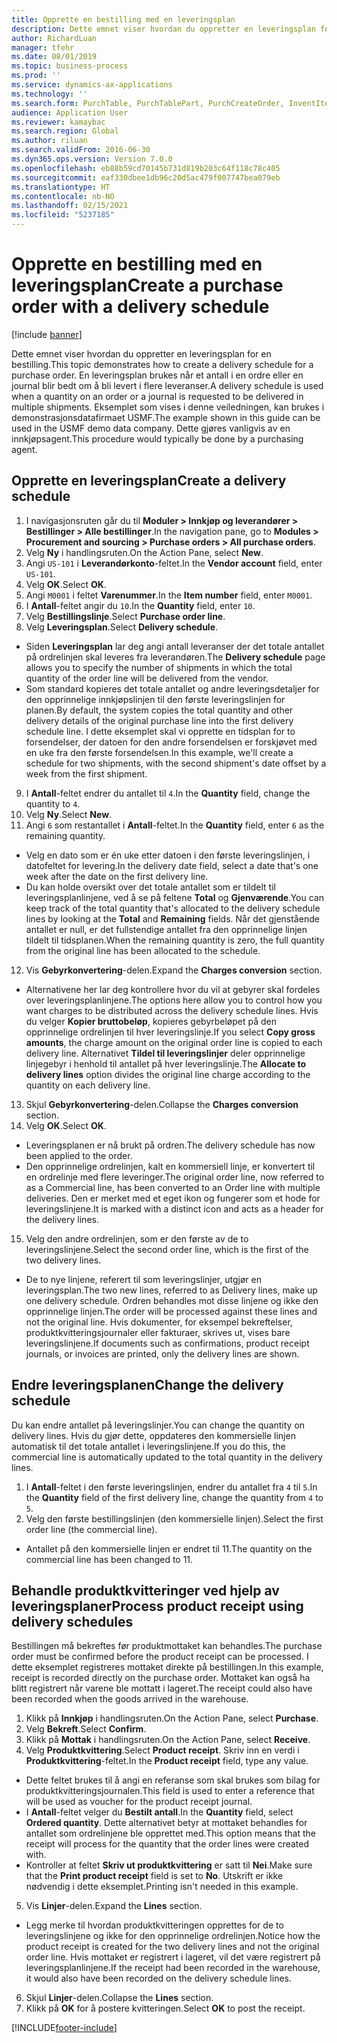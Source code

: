 ```yaml
---
title: Opprette en bestilling med en leveringsplan
description: Dette emnet viser hvordan du oppretter en leveringsplan for en bestilling.
author: RichardLuan
manager: tfehr
ms.date: 08/01/2019
ms.topic: business-process
ms.prod: ''
ms.service: dynamics-ax-applications
ms.technology: ''
ms.search.form: PurchTable, PurchTablePart, PurchCreateOrder, InventItemIdLookupPurchase, PurchDeliverySchedule, PurchEditLines
audience: Application User
ms.reviewer: kamaybac
ms.search.region: Global
ms.author: riluan
ms.search.validFrom: 2016-06-30
ms.dyn365.ops.version: Version 7.0.0
ms.openlocfilehash: eb88b59cd70145b731d819b203c64f118c78c405
ms.sourcegitcommit: eaf330dbee1db96c20d5ac479f007747bea079eb
ms.translationtype: HT
ms.contentlocale: nb-NO
ms.lasthandoff: 02/15/2021
ms.locfileid: "5237185"
---
```

# <a name="create-a-purchase-order-with-a-delivery-schedule"></a><span data-ttu-id="e6c7b-103">Opprette en bestilling med en leveringsplan</span><span class="sxs-lookup"><span data-stu-id="e6c7b-103">Create a purchase order with a delivery schedule</span></span>

[!include [banner](../../includes/banner.md)]

<span data-ttu-id="e6c7b-104">Dette emnet viser hvordan du oppretter en leveringsplan for en bestilling.</span><span class="sxs-lookup"><span data-stu-id="e6c7b-104">This topic demonstrates how to create a delivery schedule for a purchase order.</span></span> <span data-ttu-id="e6c7b-105">En leveringsplan brukes når et antall i en ordre eller en journal blir bedt om å bli levert i flere leveranser.</span><span class="sxs-lookup"><span data-stu-id="e6c7b-105">A delivery schedule is used when a quantity on an order or a journal is requested to be delivered in multiple shipments.</span></span> <span data-ttu-id="e6c7b-106">Eksemplet som vises i denne veiledningen, kan brukes i demonstrasjonsdatafirmaet USMF.</span><span class="sxs-lookup"><span data-stu-id="e6c7b-106">The example shown in this guide can be used in the USMF demo data company.</span></span> <span data-ttu-id="e6c7b-107">Dette gjøres vanligvis av en innkjøpsagent.</span><span class="sxs-lookup"><span data-stu-id="e6c7b-107">This procedure would typically be done by a purchasing agent.</span></span>

## <a name="create-a-delivery-schedule"></a><span data-ttu-id="e6c7b-108">Opprette en leveringsplan</span><span class="sxs-lookup"><span data-stu-id="e6c7b-108">Create a delivery schedule</span></span>
1. <span data-ttu-id="e6c7b-109">I navigasjonsruten går du til **Moduler > Innkjøp og leverandører > Bestillinger > Alle bestillinger**.</span><span class="sxs-lookup"><span data-stu-id="e6c7b-109">In the navigation pane, go to **Modules > Procurement and sourcing > Purchase orders > All purchase orders**.</span></span>
2. <span data-ttu-id="e6c7b-110">Velg **Ny** i handlingsruten.</span><span class="sxs-lookup"><span data-stu-id="e6c7b-110">On the Action Pane, select **New**.</span></span>
3. <span data-ttu-id="e6c7b-111">Angi `US-101` i **Leverandørkonto**-feltet.</span><span class="sxs-lookup"><span data-stu-id="e6c7b-111">In the **Vendor account** field, enter `US-101`.</span></span>
4. <span data-ttu-id="e6c7b-112">Velg **OK**.</span><span class="sxs-lookup"><span data-stu-id="e6c7b-112">Select **OK**.</span></span>
5. <span data-ttu-id="e6c7b-113">Angi `M0001` i feltet **Varenummer**.</span><span class="sxs-lookup"><span data-stu-id="e6c7b-113">In the **Item number** field, enter `M0001`.</span></span>
6. <span data-ttu-id="e6c7b-114">I **Antall**-feltet angir du `10`.</span><span class="sxs-lookup"><span data-stu-id="e6c7b-114">In the **Quantity** field, enter `10`.</span></span>
7. <span data-ttu-id="e6c7b-115">Velg **Bestillingslinje**.</span><span class="sxs-lookup"><span data-stu-id="e6c7b-115">Select **Purchase order line**.</span></span>
8. <span data-ttu-id="e6c7b-116">Velg **Leveringsplan**.</span><span class="sxs-lookup"><span data-stu-id="e6c7b-116">Select **Delivery schedule**.</span></span>
- <span data-ttu-id="e6c7b-117">Siden **Leveringsplan** lar deg angi antall leveranser der det totale antallet på ordrelinjen skal leveres fra leverandøren.</span><span class="sxs-lookup"><span data-stu-id="e6c7b-117">The **Delivery schedule** page allows you to specify the number of shipments in which the total quantity of the order line will be delivered from the vendor.</span></span>  
- <span data-ttu-id="e6c7b-118">Som standard kopieres det totale antallet og andre leveringsdetaljer for den opprinnelige innkjøpslinjen til den første leveringslinjen for planen.</span><span class="sxs-lookup"><span data-stu-id="e6c7b-118">By default, the system copies the total quantity and other delivery details of the original purchase line into the first delivery schedule line.</span></span> <span data-ttu-id="e6c7b-119">I dette eksemplet skal vi opprette en tidsplan for to forsendelser, der datoen for den andre forsendelsen er forskjøvet med en uke fra den første forsendelsen.</span><span class="sxs-lookup"><span data-stu-id="e6c7b-119">In this example, we'll create a schedule for two shipments, with the second shipment's date offset by a week from the first shipment.</span></span>  
9. <span data-ttu-id="e6c7b-120">I **Antall**-feltet endrer du antallet til `4`.</span><span class="sxs-lookup"><span data-stu-id="e6c7b-120">In the **Quantity** field, change the quantity to `4`.</span></span>
10. <span data-ttu-id="e6c7b-121">Velg **Ny**.</span><span class="sxs-lookup"><span data-stu-id="e6c7b-121">Select **New**.</span></span>
11. <span data-ttu-id="e6c7b-122">Angi `6` som restantallet i **Antall**-feltet.</span><span class="sxs-lookup"><span data-stu-id="e6c7b-122">In the **Quantity** field, enter `6` as the remaining quantity.</span></span>
- <span data-ttu-id="e6c7b-123">Velg en dato som er én uke etter datoen i den første leveringslinjen, i datofeltet for levering.</span><span class="sxs-lookup"><span data-stu-id="e6c7b-123">In the delivery date field, select a date that's one week after the date on the first delivery line.</span></span>  
- <span data-ttu-id="e6c7b-124">Du kan holde oversikt over det totale antallet som er tildelt til leveringsplanlinjene, ved å se på feltene **Total** og **Gjenværende**.</span><span class="sxs-lookup"><span data-stu-id="e6c7b-124">You can keep track of the total quantity that's allocated to the delivery schedule lines by looking at the **Total** and **Remaining** fields.</span></span> <span data-ttu-id="e6c7b-125">Når det gjenstående antallet er null, er det fullstendige antallet fra den opprinnelige linjen tildelt til tidsplanen.</span><span class="sxs-lookup"><span data-stu-id="e6c7b-125">When the remaining quantity is zero, the full quantity from the original line has been allocated to the schedule.</span></span>  
12. <span data-ttu-id="e6c7b-126">Vis **Gebyrkonvertering**-delen.</span><span class="sxs-lookup"><span data-stu-id="e6c7b-126">Expand the **Charges conversion** section.</span></span>
- <span data-ttu-id="e6c7b-127">Alternativene her lar deg kontrollere hvor du vil at gebyrer skal fordeles over leveringsplanlinjene.</span><span class="sxs-lookup"><span data-stu-id="e6c7b-127">The options here allow you to control how you want charges to be distributed across the delivery schedule lines.</span></span> <span data-ttu-id="e6c7b-128">Hvis du velger **Kopier bruttobeløp**, kopieres gebyrbeløpet på den opprinnelige ordrelinjen til hver leveringslinje.</span><span class="sxs-lookup"><span data-stu-id="e6c7b-128">If you select **Copy gross amounts**, the charge amount on the original order line is copied to each delivery line.</span></span> <span data-ttu-id="e6c7b-129">Alternativet **Tildel til leveringslinjer** deler opprinnelige linjegebyr i henhold til antallet på hver leveringslinje.</span><span class="sxs-lookup"><span data-stu-id="e6c7b-129">The **Allocate to delivery lines** option divides the original line charge according to the quantity on each delivery line.</span></span>  
13. <span data-ttu-id="e6c7b-130">Skjul **Gebyrkonvertering**-delen.</span><span class="sxs-lookup"><span data-stu-id="e6c7b-130">Collapse the **Charges conversion** section.</span></span>
14. <span data-ttu-id="e6c7b-131">Velg **OK**.</span><span class="sxs-lookup"><span data-stu-id="e6c7b-131">Select **OK**.</span></span>
- <span data-ttu-id="e6c7b-132">Leveringsplanen er nå brukt på ordren.</span><span class="sxs-lookup"><span data-stu-id="e6c7b-132">The delivery schedule has now been applied to the order.</span></span>  
- <span data-ttu-id="e6c7b-133">Den opprinnelige ordrelinjen, kalt en kommersiell linje, er konvertert til en ordrelinje med flere leveringer.</span><span class="sxs-lookup"><span data-stu-id="e6c7b-133">The original order line, now referred to as a Commercial line, has been converted to an Order line with multiple deliveries.</span></span> <span data-ttu-id="e6c7b-134">Den er merket med et eget ikon og fungerer som et hode for leveringslinjene.</span><span class="sxs-lookup"><span data-stu-id="e6c7b-134">It is marked with a distinct icon and acts as a header for the delivery lines.</span></span>  
15. <span data-ttu-id="e6c7b-135">Velg den andre ordrelinjen, som er den første av de to leveringslinjene.</span><span class="sxs-lookup"><span data-stu-id="e6c7b-135">Select the second order line, which is the first of the two delivery lines.</span></span>
- <span data-ttu-id="e6c7b-136">De to nye linjene, referert til som leveringslinjer, utgjør en leveringsplan.</span><span class="sxs-lookup"><span data-stu-id="e6c7b-136">The two new lines, referred to as Delivery lines, make up one delivery schedule.</span></span> <span data-ttu-id="e6c7b-137">Ordren behandles mot disse linjene og ikke den opprinnelige linjen.</span><span class="sxs-lookup"><span data-stu-id="e6c7b-137">The order will be processed against these lines and not the original line.</span></span> <span data-ttu-id="e6c7b-138">Hvis dokumenter, for eksempel bekreftelser, produktkvitteringsjournaler eller fakturaer, skrives ut, vises bare leveringslinjene.</span><span class="sxs-lookup"><span data-stu-id="e6c7b-138">If documents such as confirmations, product receipt journals, or invoices are printed, only the delivery lines are shown.</span></span>  

## <a name="change-the-delivery-schedule"></a><span data-ttu-id="e6c7b-139">Endre leveringsplanen</span><span class="sxs-lookup"><span data-stu-id="e6c7b-139">Change the delivery schedule</span></span>
<span data-ttu-id="e6c7b-140">Du kan endre antallet på leveringslinjer.</span><span class="sxs-lookup"><span data-stu-id="e6c7b-140">You can change the quantity on delivery lines.</span></span> <span data-ttu-id="e6c7b-141">Hvis du gjør dette, oppdateres den kommersielle linjen automatisk til det totale antallet i leveringslinjene.</span><span class="sxs-lookup"><span data-stu-id="e6c7b-141">If you do this, the commercial line is automatically updated to the total quantity in the delivery lines.</span></span>  
1. <span data-ttu-id="e6c7b-142">I **Antall**-feltet i den første leveringslinjen, endrer du antallet fra `4` til `5`.</span><span class="sxs-lookup"><span data-stu-id="e6c7b-142">In the **Quantity** field of the first delivery line, change the quantity from `4` to `5`.</span></span>
2. <span data-ttu-id="e6c7b-143">Velg den første bestillingslinjen (den kommersielle linjen).</span><span class="sxs-lookup"><span data-stu-id="e6c7b-143">Select the first order line (the commercial line).</span></span>  
- <span data-ttu-id="e6c7b-144">Antallet på den kommersielle linjen er endret til 11.</span><span class="sxs-lookup"><span data-stu-id="e6c7b-144">The quantity on the commercial line has been changed to 11.</span></span>  

## <a name="process-product-receipt-using-delivery-schedules"></a><span data-ttu-id="e6c7b-145">Behandle produktkvitteringer ved hjelp av leveringsplaner</span><span class="sxs-lookup"><span data-stu-id="e6c7b-145">Process product receipt using delivery schedules</span></span>
<span data-ttu-id="e6c7b-146">Bestillingen må bekreftes før produktmottaket kan behandles.</span><span class="sxs-lookup"><span data-stu-id="e6c7b-146">The purchase order must be confirmed before the product receipt can be processed.</span></span> <span data-ttu-id="e6c7b-147">I dette eksemplet registreres mottaket direkte på bestillingen.</span><span class="sxs-lookup"><span data-stu-id="e6c7b-147">In this example, receipt is recorded directly on the purchase order.</span></span> <span data-ttu-id="e6c7b-148">Mottaket kan også ha blitt registrert når varene ble mottatt i lageret.</span><span class="sxs-lookup"><span data-stu-id="e6c7b-148">The receipt could also have been recorded when the goods arrived in the warehouse.</span></span>  
1. <span data-ttu-id="e6c7b-149">Klikk på **Innkjøp** i handlingsruten.</span><span class="sxs-lookup"><span data-stu-id="e6c7b-149">On the Action Pane, select **Purchase**.</span></span>
2. <span data-ttu-id="e6c7b-150">Velg **Bekreft**.</span><span class="sxs-lookup"><span data-stu-id="e6c7b-150">Select **Confirm**.</span></span>
3. <span data-ttu-id="e6c7b-151">Klikk på **Mottak** i handlingsruten.</span><span class="sxs-lookup"><span data-stu-id="e6c7b-151">On the Action Pane, select **Receive**.</span></span>
4. <span data-ttu-id="e6c7b-152">Velg **Produktkvittering**.</span><span class="sxs-lookup"><span data-stu-id="e6c7b-152">Select **Product receipt**.</span></span> <span data-ttu-id="e6c7b-153">Skriv inn en verdi i **Produktkvittering**-feltet.</span><span class="sxs-lookup"><span data-stu-id="e6c7b-153">In the **Product receipt** field, type any value.</span></span>
- <span data-ttu-id="e6c7b-154">Dette feltet brukes til å angi en referanse som skal brukes som bilag for produktkvitteringsjournalen.</span><span class="sxs-lookup"><span data-stu-id="e6c7b-154">This field is used to enter a reference that will be used as voucher for the product receipt journal.</span></span>  
- <span data-ttu-id="e6c7b-155">I **Antall**-feltet velger du **Bestilt antall**.</span><span class="sxs-lookup"><span data-stu-id="e6c7b-155">In the **Quantity** field, select **Ordered quantity**.</span></span> <span data-ttu-id="e6c7b-156">Dette alternativet betyr at mottaket behandles for antallet som ordrelinjene ble opprettet med.</span><span class="sxs-lookup"><span data-stu-id="e6c7b-156">This option means that the receipt will process for the quantity that the order lines were created with.</span></span>  
- <span data-ttu-id="e6c7b-157">Kontroller at feltet **Skriv ut produktkvittering** er satt til **Nei**.</span><span class="sxs-lookup"><span data-stu-id="e6c7b-157">Make sure that the **Print product receipt** field is set to **No**.</span></span> <span data-ttu-id="e6c7b-158">Utskrift er ikke nødvendig i dette eksemplet.</span><span class="sxs-lookup"><span data-stu-id="e6c7b-158">Printing isn't needed in this example.</span></span>  
5. <span data-ttu-id="e6c7b-159">Vis **Linjer**-delen.</span><span class="sxs-lookup"><span data-stu-id="e6c7b-159">Expand the **Lines** section.</span></span>
- <span data-ttu-id="e6c7b-160">Legg merke til hvordan produktkvitteringen opprettes for de to leveringslinjene og ikke for den opprinnelige ordrelinjen.</span><span class="sxs-lookup"><span data-stu-id="e6c7b-160">Notice how the product receipt is created for the two delivery lines and not the original order line.</span></span> <span data-ttu-id="e6c7b-161">Hvis mottaket er registrert i lageret, vil det være registrert på leveringsplanlinjene.</span><span class="sxs-lookup"><span data-stu-id="e6c7b-161">If the receipt had been recorded in the warehouse, it would also have been recorded on the delivery schedule lines.</span></span>  
6. <span data-ttu-id="e6c7b-162">Skjul **Linjer**-delen.</span><span class="sxs-lookup"><span data-stu-id="e6c7b-162">Collapse the **Lines** section.</span></span>
7. <span data-ttu-id="e6c7b-163">Klikk på **OK** for å postere kvitteringen.</span><span class="sxs-lookup"><span data-stu-id="e6c7b-163">Select **OK** to post the receipt.</span></span>



[!INCLUDE[footer-include](../../../includes/footer-banner.md)]